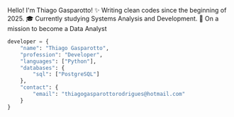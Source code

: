 Hello! I'm Thiago Gasparotto! 
✨ Writing clean codes since the beginning of 2025. 
🎓 Currently studying Systems Analysis and Development. 
🎯 On a mission to become a Data Analyst
```python
developer = {
    "name": "Thiago Gasparotto",
    "profession": "Developer",
    "languages": ["Python"],
    "databases": {
        "sql": ["PostgreSQL"]
    },
    "contact": {
        "email": "thiagogasparottorodrigues@hotmail.com"
    }
}
